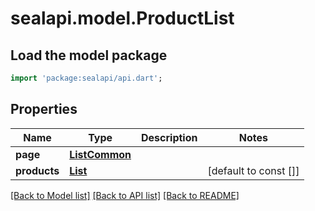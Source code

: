 # sealapi.model.ProductList

## Load the model package
```dart
import 'package:sealapi/api.dart';
```

## Properties
Name | Type | Description | Notes
------------ | ------------- | ------------- | -------------
**page** | [**ListCommon**](ListCommon.md) |  | 
**products** | [**List<Product>**](Product.md) |  | [default to const []]

[[Back to Model list]](../README.md#documentation-for-models) [[Back to API list]](../README.md#documentation-for-api-endpoints) [[Back to README]](../README.md)



